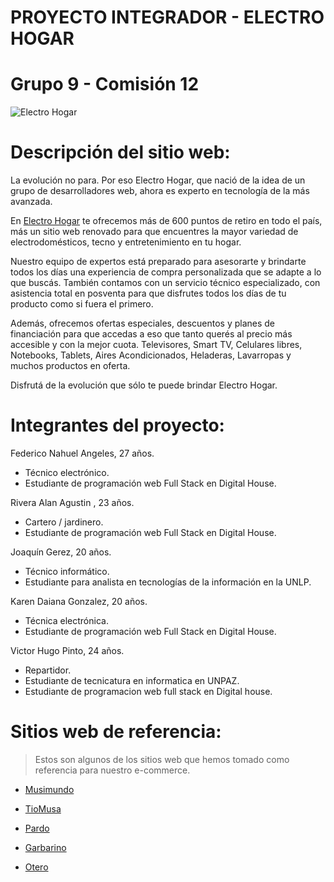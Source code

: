 # PROYECTO INTEGRADOR - **ELECTRO HOGAR**

# Grupo 9 - Comisión 12

![Electro Hogar](electrohogar.pn)

# Descripción del sitio web:

La evolución no para.
Por eso Electro Hogar, que nació de la idea de un grupo de desarrolladores web, ahora es experto en tecnología de la más avanzada.

En [Electro Hogar](www.electrogar.com.ar) te ofrecemos más de 600 puntos de retiro en todo el país, más un sitio web renovado para que encuentres
la mayor variedad de electrodomésticos, tecno y entretenimiento en tu hogar.

Nuestro equipo de expertos está preparado para asesorarte y brindarte todos los días una experiencia de compra personalizada que se
adapte a lo que buscás. También contamos con un servicio técnico especializado, con asistencia total en posventa para que disfrutes
todos los días de tu producto como si fuera el primero.

Además, ofrecemos ofertas especiales, descuentos y planes de financiación para que accedas a eso que tanto querés al precio más accesible y con la mejor cuota.
Televisores, Smart TV, Celulares libres, Notebooks, Tablets, Aires Acondicionados, Heladeras, Lavarropas y muchos productos en oferta.

Disfrutá de la evolución que sólo te puede brindar Electro Hogar. 


# Integrantes del proyecto:

Federico Nahuel Angeles, 27 años.
* Técnico electrónico.
* Estudiante de programación web Full Stack en Digital House.

Rivera Alan Agustin , 23 años.
* Cartero / jardinero.
* Estudiante de programación web Full Stack en Digital House.

Joaquín Gerez, 20 años.
* Técnico informático.
* Estudiante para analista en tecnologías de la información en la UNLP.

Karen Daiana Gonzalez, 20 años.
* Técnica electrónica.
* Estudiante de programación web Full Stack en Digital House.

Victor Hugo Pinto, 24 años.
* Repartidor.
* Estudiante de tecnicatura en informatica en UNPAZ.
* Estudiante de programacion web full stack en Digital house. 

# Sitios web de referencia:

>Estos son algunos de los sitios web que hemos tomado como referencia para nuestro e-commerce.

* [Musimundo](https://www.musimundo.com/)

* [TioMusa](https://www.tiomusa.com.ar/)

* [Pardo](https://www.pardo.com.ar/)

* [Garbarino](https://www.garbarino.com/)

* [Otero](https://www.otero.com.ar/)
